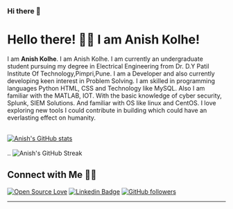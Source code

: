 ### Hi there 👋

<!--
**Tom100ment/Tom100ment** is a ✨ _special_ ✨ repository because its `README.md` (this file) appears on your GitHub profile.

Here are some ideas to get you started:

- 🔭 I’m currently working on ...
- 🌱 I’m currently learning ...
- 👯 I’m looking to collaborate on ...
- 🤔 I’m looking for help with ...
- 💬 Ask me about ...
- 📫 How to reach me: ...
- 😄 Pronouns: ...
- ⚡ Fun fact: ...
-->

# Hello there! 👋🏻 I am Anish Kolhe!

I am <b>Anish Kolhe</b>. I am Anish Kolhe. I am currently an undergraduate student pursuing my degree in Electrical Engineering from Dr. D.Y Patil Institute Of Technology,Pimpri,Pune. I am a Developer and also currently developing keen interest in Problem Solving. I am skilled in programming languages Python HTML, CSS and Technology like MySQL. Also I am familiar with the MATLAB, IOT. With the basic knowledge of cyber security, Splunk, SIEM Solutions. And familiar with OS like linux and CentOS. I love exploring new tools I could contribute in building which could have an everlasting effect on humanity.
<br /><br />

[![Anish's GitHub stats](https://github-readme-stats.vercel.app/api?username=AK1003018&show_icons=true&theme=dark&count_private=true&hide=stars,issues)](https://github.com/AK1003018/github-readme-stats)
<br /><br />
..
![Anish's GitHub Streak](https://github-readme-streak-stats.herokuapp.com/?user=AK1003018)
<br />
## Connect with Me 🤝🏻
[![Open Source Love](https://badges.frapsoft.com/os/v2/open-source.svg?v=103)](https://github.com/AK1003018)
[![Linkedin Badge](https://img.shields.io/badge/-Anish%20Kolhe-blue?style=social&logo=Linkedin&logoColor=blue&link=https://www.linkedin.com/in/anish-kolhe-96224a168/)](https://www.linkedin.com/in/anish-kolhe-96224a168/) [![GitHub followers](https://img.shields.io/github/followers/AK1003018?label=Follow&style=social)](https://github.com/AK1003018/?tab=follow)
<hr />
